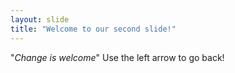 ```yaml
---
layout: slide
title: "Welcome to our second slide!"
---
```

"_Change is welcome_"
Use the left arrow to go back!
